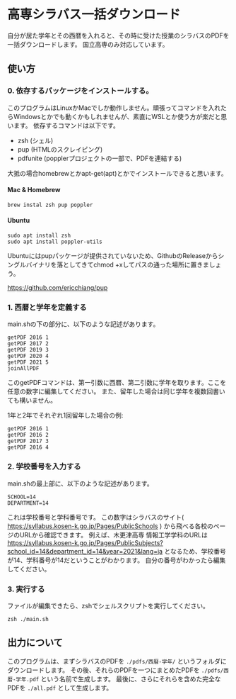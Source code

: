 # 高専シラバス一括ダウンロード

自分が居た学年とその西暦を入れると、その時に受けた授業のシラバスのPDFを一括ダウンロードします。
国立高専のみ対応しています。

## 使い方

### 0. 依存するパッケージをインストールする。

このプログラムはLinuxかMacでしか動作しません。頑張ってコマンドを入れたらWindowsとかでも動くかもしれませんが、素直にWSLとか使う方が楽だと思います。
依存するコマンドは以下です。

- zsh (シェル)
- pup (HTMLのスクレイピング)
- pdfunite (popplerプロジェクトの一部で、PDFを連結する)

大抵の場合homebrewとかapt-get(apt)とかでインストールできると思います。

#### Mac & Homebrew

```
brew instal zsh pup poppler
```


#### Ubuntu

```
sudo apt install zsh
sudo apt install poppler-utils
```

Ubuntuにはpupパッケージが提供されていないため、GithubのReleaseからシングルバイナリを落としてきてchmod +xしてパスの通った場所に置きましょう。

https://github.com/ericchiang/pup

### 1. 西暦と学年を定義する

main.shの下の部分に、以下のような記述があります。

```
getPDF 2016 1
getPDF 2017 2
getPDF 2019 3
getPDF 2020 4
getPDF 2021 5
joinAllPDF
```

このgetPDFコマンドは、第一引数に西暦、第二引数に学年を取ります。ここを任意の数字に編集してください。
また、留年した場合は同じ学年を複数回書いても構いません。

1年と2年でそれぞれ1回留年した場合の例:
```
getPDF 2016 1
getPDF 2016 2
getPDF 2017 3
getPDF 2016 4
```

### 2. 学校番号を入力する

main.shの最上部に、以下のような記述があります。

```
SCHOOL=14
DEPARTMENT=14
```

これは学校番号と学科番号です。
この数字はシラバスのサイト( https://syllabus.kosen-k.go.jp/Pages/PublicSchools ) から飛べる各校のページのURLから確認できます。
例えば、木更津高専 情報工学学科のURLは https://syllabus.kosen-k.go.jp/Pages/PublicSubjects?school_id=14&department_id=14&year=2021&lang=ja となるため、学校番号が14、学科番号が14だということがわかります。
自分の番号がわかったら編集してください。

### 3. 実行する

ファイルが編集できたら、zshでシェルスクリプトを実行してください。

```
zsh ./main.sh
```

## 出力について

このプログラムは、まずシラバスのPDFを `./pdfs/西暦-学年/` というフォルダにダウンロードします。
その後、それらのPDFを一つにまとめたPDFを `./pdfs/西暦-学年.pdf` という名前で生成します。
最後に、さらにそれらを含めた完全なPDFを `./all.pdf` として生成します。
